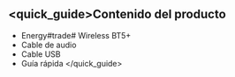 <quick_guide>Contenido del producto
------------
* Energy#trade# Wireless BT5+ 
* Cable de audio
* Cable USB
* Guía rápida
</quick_guide>
